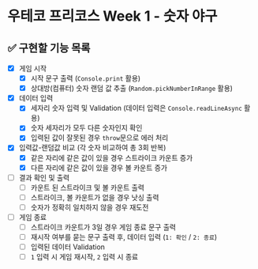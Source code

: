 # 우테코 프리코스 Week 1 - 숫자 야구

## ✅ 구현할 기능 목록

- [x] 게임 시작
  - [x] 시작 문구 출력 (`Console.print` 활용)
  - [x] 상대방(컴퓨터) 숫자 랜덤 값 추출 (`Random.pickNumberInRange` 활용)
- [x] 데이터 입력
  - [x] 세자리 숫자 입력 및 Validation (데이터 입력은 `Console.readLineAsync` 활용)
  - [x] 숫자 세자리가 모두 다른 숫자인지 확인
  - [x] 입력된 값이 잘못된 경우 `throw`문으로 에러 처리
- [x] 입력값-랜덤값 비교 (각 숫자 비교하여 총 3회 반복)
  - [x] 같은 자리에 같은 값이 있을 경우 스트라이크 카운트 증가
  - [x] 다른 자리에 같은 값이 있을 경우 볼 카운트 증가
- [ ] 결과 확인 및 출력
  - [ ] 카운트 된 스트라이크 및 볼 카운트 출력
  - [ ] 스트라이크, 볼 카운트가 없을 경우 낫싱 출력
  - [ ] 숫자가 정확히 일치하지 않을 경우 재도전
- [ ] 게임 종료
  - [ ] 스트라이크 카운트가 3일 경우 게임 종료 문구 출력
  - [ ] 재시작 여부를 묻는 문구 출력 후, 데이터 입력 (`1: 확인` / `2: 종료`)
  - [ ] 입력된 데이터 Validation
  - [ ] `1` 입력 시 게임 재시작, `2` 입력 시 종료